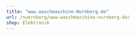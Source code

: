 ```yaml
---
title: "www.waschmaschine-Nurnberg.de"
url: /nuernberg/www-waschmaschine-nurnberg-de/
shop: Elektronik
---
```

